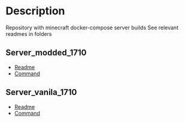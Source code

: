# Description

Repository with minecraft docker-compose server builds
See relevant readmes in folders

## Server_modded_1710

- [Readme](server_modded_1710/README.md)
- [Command](server_modded_1710/Taskfile.yml)

## Server_vanila_1710

- [Readme](server_vanila_1710/README.md)
- [Command](server_vanila_1710/Taskfile.yml)